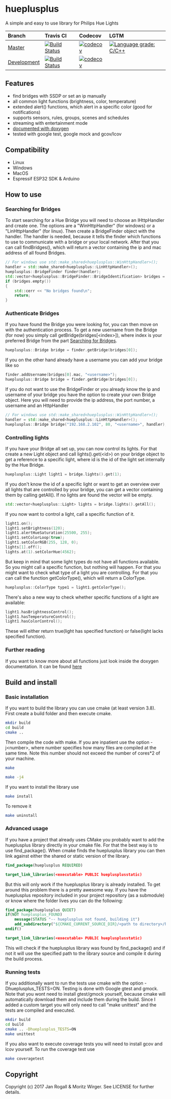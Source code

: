 # hueplusplus
A simple and easy to use library for Philips Hue Lights

| Branch | Travis CI | Codecov | LGTM
|:-|:-|:-|:-|
| [Master](https://github.com/enwi/hueplusplus/tree/master) | [![Build Status](https://travis-ci.com/enwi/hueplusplus.svg?branch=master)](https://travis-ci.com/enwi/hueplusplus) | [![codecov](https://codecov.io/gh/enwi/hueplusplus/branch/master/graph/badge.svg)](https://codecov.io/gh/enwi/hueplusplus) | [![Language grade: C/C++](https://img.shields.io/lgtm/grade/cpp/g/enwi/hueplusplus.svg?logo=lgtm&logoWidth=18)](https://lgtm.com/projects/g/enwi/hueplusplus/context:cpp) |
| [Development](https://github.com/enwi/hueplusplus/tree/development) | [![Build Status](https://travis-ci.com/enwi/hueplusplus.svg?branch=development)](https://travis-ci.com/enwi/hueplusplus) | [![codecov](https://codecov.io/gh/enwi/hueplusplus/branch/development/graph/badge.svg)](https://codecov.io/gh/enwi/hueplusplus) | |

## Features
* find bridges with SSDP or set an ip manually
* all common light functions (brightness, color, temperature)
* extended alert() functions, which alert in a specific color (good for notifications)
* supports sensors, rules, groups, scenes and schedules
* streaming with entertainment mode
* [documented with doxygen](https://enwi.github.io/hueplusplus/)
* tested with google test, google mock and gcov/lcov

## Compatibility
* Linux
* Windows
* MacOS
* Espressif ESP32 SDK & Arduino

## How to use
### <a name="searchingBridges"></a>Searching for Bridges
To start searching for a Hue Bridge you will need to choose an IHttpHandler and create one. The options are a "WinHttpHandler" (for windows) or a "LinHttpHandler" (for linux).
Then create a BridgeFinder object with the handler.
The handler is needed, because it tells the finder which functions to use to communicate with a bridge or your local network.
After that you can call findBridges(), which will return a vector containing the ip and mac address of all found Bridges.
```C++
// For windows use std::make_shared<hueplusplus::WinHttpHandler>();
handler = std::make_shared<hueplusplus::LinHttpHandler>();
hueplusplus::BridgeFinder finder(handler);
std::vector<hueplusplus::BridgeFinder::BridgeIdentification> bridges = finder.findBridges();
if (bridges.empty())
{
	std::cerr << "No bridges found\n";
	return;
}

```

### Authenticate Bridges
If you have found the Bridge you were looking for, you can then move on with the authentication process.
To get a new username from the Bridge (for now) you simply call getBridge(bridges[\<index\>]),
where index is your preferred Bridge from the part [Searching for Bridges](#searchingBridges).
```C++
hueplusplus::Bridge bridge = finder.getBridge(bridges[0]);
```
If you on the other hand already have a username you can add your bridge like so
```C++
finder.addUsername(bridges[0].mac, "<username>");
hueplusplus::Bridge bridge = finder.getBridge(bridges[0]);
```
If you do not want to use the BridgeFinder or you already know the ip and username of your bridge you have the option to create your own Bridge object.
Here you will need to provide the ip address, the port number, a username and an HttpHandler
```C++
// For windows use std::make_shared<hueplusplus::WinHttpHandler>();
handler = std::make_shared<hueplusplus::LinHttpHandler>();
hueplusplus::Bridge bridge("192.168.2.102", 80, "<username>", handler);
```

### Controlling lights
If you have your Bridge all set up, you can now control its lights.
For that create a new Light object and call lights().get(\<id\>) on your bridge object to get a reference to a specific light, where id
is the id of the light set internally by the Hue Bridge.
```C++
hueplusplus::Light light1 = bridge.lights().get(1);
```
If you don't know the id of a specific light or want to get an overview over all lights that are controlled by your bridge, 
you can get a vector containing them by calling getAll(). If no lights are found the vector will be empty.
```C++
std::vector<hueplusplus::Light> lights = bridge.lights().getAll();
```
If you now want to control a light, call a specific function of it.
```C++
light1.on();
light1.setBrightness(120);
light1.alertHueSaturation(25500, 255);
light1.setColorLoop(true);
light1.setColorRGB(255, 128, 0);
lights[1].off();
lights.at(1).setColorHue(4562);
```
But keep in mind that some light types do not have all functions available. So you might call a
specific function, but nothing will happen. For that you might want to check what type
of a light you are controlling. For that you can call the function getColorType(), which will return
a ColorType.
```C++
hueplusplus::ColorType type1 = light1.getColorType();
```
There's also a new way to check whether specific functions of a light are available:
```C++
light1.hasBrightnessControl();
light1.hasTemperatureControl();
light1.hasColorControl();
```
These will either return true(light has specified function) or false(light lacks specified function).

### Further reading
If you want to know more about all functions just look inside the doxygen documentation. It can be found [here](https://enwi.github.io/hueplusplus/)

## Build and install
### Basic installation
If you want to build the library you can use cmake (at least version 3.8). First create a build folder and then execute cmake.
```bash
mkdir build
cd build
cmake ..
```
Then compile the code with make. If you are inpatient use the option -j\<number\>, where number specifies how many files are compiled at the same time. Note this number should not exceed the number of cores*2 of your machine.
```bash
make
```
```bash
make -j4
```
If you want to install the library use
```bash
make install
```
To remove it
```bash
make uninstall
```

### Advanced usage
If you have a project that already uses CMake you probably want to add the hueplusplus library directly in your cmake file.
For that the best way is to use find_package().
When cmake finds the hueplusplus library you can then link against either the shared or static version of the library.
```cmake
find_package(hueplusplus REQUIRED)

target_link_libraries(<executable> PUBLIC hueplusplusstatic)
```
But this will only work if the hueplusplus library is already installed.
To get around this problem there is a pretty awesome way.
If you have the hueplusplus repository included in your project repository (as a submodule) or know where the folder lives you can do the following:
```cmake
find_package(hueplusplus QUIET)
if(NOT hueplusplus_FOUND)
    message(STATUS "-- hueplusplus not found, building it")
    add_subdirectory("${CMAKE_CURRENT_SOURCE_DIR}/<path to directory>/hueplusplus" "${CMAKE_CURRENT_BINARY_DIR}/hueplusplus")
endif()

target_link_libraries(<executable> PUBLIC hueplusplusstatic)
```
This will check if the hueplusplus library was found by find_package() and if not it will use the specified path to the library source and compile it during the build process.

### Running tests
If you additionally want to run the tests use cmake with the option -Dhueplusplus_TESTS=ON. Testing is done with Google gtest and gmock. Note that you wont need to install gtest/gmock yourself, because cmake will automatically download them and include them during the build. Since I added a custom target you will only need to call "make unittest" and the tests are compiled and executed.
```bash
mkdir build
cd build
cmake .. -Dhueplusplus_TESTS=ON
make unittest
```
If you also want to execute coverage tests you will need to install gcov and lcov yourself. To run the coverage test use
```bash
make coveragetest
```


## Copyright
Copyright (c) 2017 Jan Rogall & Moritz Wirger. See LICENSE for further details.
